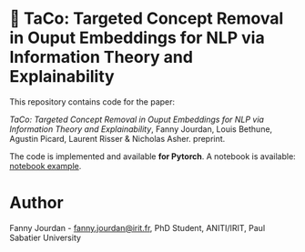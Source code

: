# 🌮 TaCo: Targeted Concept Removal in Ouput Embeddings for NLP via Information Theory and Explainability

This repository contains code for the paper:

*TaCo: Targeted Concept Removal in Ouput Embeddings for NLP via Information Theory and Explainability*, Fanny Jourdan, Louis Bethune, Agustin Picard, Laurent Risser & Nicholas Asher. preprint.

The code is implemented and available **for Pytorch**. A notebook is available: [notebook example](./example.ipynb).


# Author

Fanny Jourdan - fanny.jourdan@irit.fr, PhD Student, ANITI/IRIT, Paul Sabatier University
